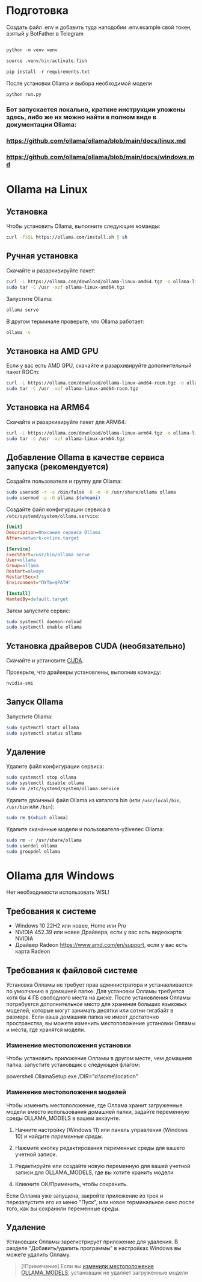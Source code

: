# Подготовка

Cоздать файл .env и добавить туда наподобии .env.example свой токен, взятый у BotFather в Telegram

```python

python -m venv venv

source .venv/bin/activate.fish

pip install -r requirements.txt

```
После установки Ollama и выбора необходимой модели

```python
python run.py
```

### Бот запускается локально, краткие инструкции уложены здесь, либо же их можно найти в полном виде в документации Ollama:

### https://github.com/ollama/ollama/blob/main/docs/linux.md

### https://github.com/ollama/ollama/blob/main/docs/windows.md



# Ollama на Linux

## Установка

Чтобы установить Ollama, выполните следующие команды:

```bash
curl -fsSL https://ollama.com/install.sh | sh
```

## Ручная установка

Скачайте и разархивируйте пакет:

```bash
curl -L https://ollama.com/download/ollama-linux-amd64.tgz -o ollama-linux-amd64.tgz
sudo tar -C /usr -xzf ollama-linux-amd64.tgz
```

Запустите Ollama:

```bash
ollama serve
```

В другом терминале проверьте, что Ollama работает:

```bash
ollama -v
```

## Установка на AMD GPU 

Если у вас есть AMD GPU, скачайте и разархивируйте дополнительный пакет ROCm:

```bash
curl -L https://ollama.com/download/ollama-linux-amd64-rocm.tgz -o ollama-linux-amd64-rocm.tgz
sudo tar -C /usr -xzf ollama-linux-amd64-rocm.tgz
```

## Установка на ARM64 

Скачайте и разархивируйте пакет для ARM64:

```bash
curl -L https://ollama.com/download/ollama-linux-arm64.tgz -o ollama-linux-arm64.tgz
sudo tar -C /usr -xzf ollama-linux-arm64.tgz
```

## Добавление Ollama в качестве сервиса запуска (рекомендуется)

Создайте пользователя и группу для Ollama:

```bash
sudo useradd -r -s /bin/false -U -m -d /usr/share/ollama ollama
sudo usermod -a -G ollama $(whoami)
```

Создайте файл конфигурации сервиса в `/etc/systemd/system/ollama.service`:

```ini
[Unit]
Description=Описание сервиса Ollama
After=network-online.target

[Service]
ExecStart=/usr/bin/ollama serve
User=ollama
Group=ollama
Restart=always
RestartSec=3
Environment="ПУТЬ=$PATH"

[Install]
WantedBy=default.target
```

Затем запустите сервис:

```bash
sudo systemctl daemon-reload
sudo systemctl enable ollama
```

## Установка драйверов CUDA (необязательно)

Скачайте и установите [CUDA](https://developer.nvidia.com/cuda-downloads).

Проверьте, что драйверы установлены, выполнив команду:

```bash
nvidia-smi
```

## Запуск Ollama

Запустите Ollama:

```bash
sudo systemctl start ollama
sudo systemctl status ollama
```

## Удаление

Удалите файл конфигурации сервиса:

```bash
sudo systemctl stop ollama
sudo systemctl disable ollama
sudo rm /etc/systemd/system/ollama.service
```

Удалите двоичный файл Ollama из каталога bin (или `/usr/local/bin`, `/usr/bin` или `/bin`):

```bash
sudo rm $(which ollama)
```

Удалите скачанные модели и пользователя-уživелеc Ollama:

```bash
sudo rm -r /usr/share/ollama
sudo userdel ollama
sudo groupdel ollama
```


# Ollama для Windows

Нет необходимости использовать WSL!


## Требования к системе

* Windows 10 22H2 или новее, Home или Pro
* NVIDIA 452.39 или новее Драйвера, если у вас есть видеокарта NVIDIA
* Драйвер Radeon https://www.amd.com/en/support, если у вас есть карта Radeon


## Требования к файловой системе

Установка Олламы не требует прав администратора и устанавливается по умолчанию в домашней папке.  Для установки Олламы требуется хотя бы 4 ГБ свободного места на диске. После установления Олламы потребуется дополнительное место для хранения больших языковых моделей, которые могут занимать десятки или сотни гигабайт в размере. Если ваша домашняя папка не имеет достаточно пространства, вы можете изменить местоположение установки Олламы и места, где хранятся модели.

### Изменение местоположения установки

Чтобы установить приложение Олламы в другом месте, чем домашняя папка, запустите установщик с следующей флагом:

powershell
ОllamaSetup.exe /DIR="d:\some\location"

### Изменение местоположения моделей

Чтобы изменить местоположение, где Оллама хранит загруженные модели вместо использования домашней папки, задайте переменную среды OLLAMA_MODELS в вашем аккаунте.

1. Начните настройку (Windows 11) или панель управления (Windows 10) и найдите _переменные среды_.

2. Нажмите кнопку редактирования переменных среды для вашего учетной записи.

3. Редактируйте или создайте новую переменную для вашей учетной записи для OLLAMA_MODELS, где вы хотите хранить модели

4. Кликните ОК/Применить, чтобы сохранить.

Если Оллама уже запущена, закройте приложение из трея и перезапустите его из меню "Пуск", или новое терминальное окно после того, как вы сохранили переменные среды.



## Удаление

Установщик Олламы зарегистрирует приложение для удаления.  В разделе "Добавить/удалить программы" в настройках Windows вы можете удалить Олламу.

> [!Примечание]
> Если вы [изменили местоположение OLLAMA_MODELS](#Changing_model_location), установщик не удаляет загруженные модели

